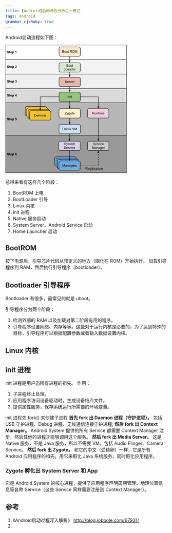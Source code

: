 ```yaml
---
title: [Android]启动流程分析之一概述
tags: Android
grammar_cjkRuby: true
---
```

Android启动流程如下图：

![Android启动流程图][1]

  [1]: ./images/1481162352165.jpg "Android 启动流程图"

总得来看有这样几个阶段：
1. BootROM 上电
2. BootLoader 引导
3. Linux 内核
4. init 进程
5. Native 服务启动
6. System Server、Android Service 启动
7. Home Launcher 启动


## BootROM
按下电源后，引导芯片代码从预定义的地方（固化在 ROM）开始执行。
加载引导程序到 RAM，然后执行引导程序（bootloader）。

## Bootloader 引导程序
Bootloader 有很多，最常见的就是 uboot。

引导程序分为两个阶段：
1. 检测外部的 RAM 以及加载对第二阶段有用的程序。
2. 引导程序设置网络、内存等等。这些对于运行内核是必要的，为了达到特殊的目标，引导程序可以根据配置参数或者输入数据设置内核。

## Linux 内核

## init 进程
init 进程是用户态所有进程的祖先。
作用：
1. 子进程终止处理。
2. 应用程序访问设备驱动时，生成设备结点文件。
3. 提供属性服务，保存系统运行所需要的环境变量。


init 进程先 fork() 来创建子进程
**首先 fork 出 Daemon 进程（守护进程）。** 包括 USB 守护进程、Debug 进程、无线通信连接守护进程;
**然后 fork 出 Context Manager。** Android System 提供的所有 Service 都需要 Context Manager 注册，然后其他的进程才能够调用这个服务。
**然后 fork 出 Media Server。** 这是 Native 服务，不是 Java 服务，所以不需要 VM。包括 Audio Flinger、Camera Service。
**然后 fork 出 Zygote。** 和它的中文（受精卵）一样，它是所有 Android 应用程序的祖先。用它来孵化 Java 系统服务，同时孵化应用程序。
### Zygote 孵化出 System Server 和 App
它是 Android System 的核心进程，提供了应用程序声明周期管理，地理位置信息等各种 Service（这些 Service 同样需要注册到 Context Manager）。






  ## 参考
  1. 《Android启动过程深入解析》 http://blog.jobbole.com/67931/
  2. 